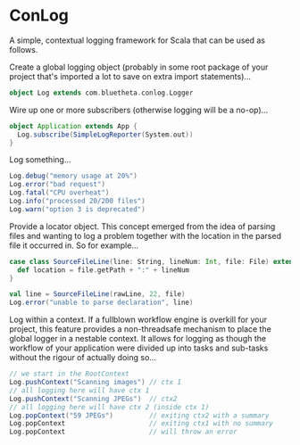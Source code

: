 ConLog
======

A simple, contextual logging framework for Scala that can be used as follows.

Create a global logging object (probably in some root package of your project that's imported a lot to save on extra import statements)...

```scala
object Log extends com.bluetheta.conlog.Logger
```

Wire up one or more subscribers (otherwise logging will be a no-op)...

```scala
object Application extends App {
  Log.subscribe(SimpleLogReporter(System.out))
}
```

Log something...

```scala
Log.debug("memory usage at 20%")
Log.error("bad request")
Log.fatal("CPU overheat")
Log.info("processed 20/200 files")
Log.warn("option 3 is deprecated")
```

Provide a locator object. This concept emerged from the idea of parsing files and wanting to log a problem together with the location in the parsed file it occurred in. So for example...

```scala
case class SourceFileLine(line: String, lineNum: Int, file: File) extends com.bluetheta.conlog.LogLocator {
  def location = file.getPath + ":" + lineNum
}

val line = SourceFileLine(rawLine, 22, file)
Log.error("unable to parse declaration", line)
```

Log within a context. If a fullblown workflow engine is overkill for your project, this feature provides a non-threadsafe mechanism to place the global logger in a nestable context. It allows for logging as though the workflow of your application were divided up into tasks and sub-tasks without the rigour of actually doing so...

```scala
// we start in the RootContext
Log.pushContext("Scanning images") // ctx 1
// all logging here will have ctx 1
Log.pushContext("Scanning JPEGs")  // ctx2
// all logging here will have ctx 2 (inside ctx 1)
Log.popContext("59 JPEGs")         // exiting ctx2 with a summary
Log.popContext                     // exiting ctx1 with no summary
Log.popContext                     // will throw an error
```

